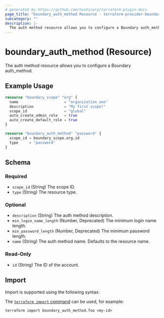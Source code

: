 ```yaml
---
# generated by https://github.com/hashicorp/terraform-plugin-docs
page_title: "boundary_auth_method Resource - terraform-provider-boundary"
subcategory: ""
description: |-
  The auth method resource allows you to configure a Boundary auth_method.
---
```


# boundary_auth_method (Resource)

The auth method resource allows you to configure a Boundary auth_method.

## Example Usage

```terraform
resource "boundary_scope" "org" {
  name                     = "organization_one"
  description              = "My first scope!"
  scope_id                 = "global"
  auto_create_admin_role   = true
  auto_create_default_role = true
}

resource "boundary_auth_method" "password" {
  scope_id = boundary_scope.org.id
  type     = "password"
}
```

<!-- schema generated by tfplugindocs -->
## Schema

### Required

- `scope_id` (String) The scope ID.
- `type` (String) The resource type.

### Optional

- `description` (String) The auth method description.
- `min_login_name_length` (Number, Deprecated) The minimum login name length.
- `min_password_length` (Number, Deprecated) The minimum password length.
- `name` (String) The auth method name. Defaults to the resource name.

### Read-Only

- `id` (String) The ID of the account.

## Import

Import is supported using the following syntax:

The [`terraform import` command](https://developer.hashicorp.com/terraform/cli/commands/import) can be used, for example:

```shell
terraform import boundary_auth_method.foo <my-id>
```
